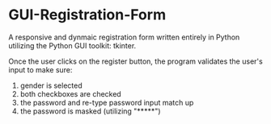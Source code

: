 # GUI-Registration-Form

A responsive and dynmaic registration form written entirely in Python utilizing the Python GUI toolkit: tkinter.

Once the user clicks on the register button, the program validates the user's input to make sure:
1) gender is selected
2) both checkboxes are checked
3) the password and re-type password input match up
4) the password is masked (utilizing "*****")
